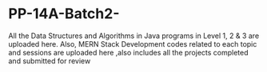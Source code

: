 # PP-14A-Batch2-
All the Data Structures and Algorithms in Java programs in Level 1, 2 &amp; 3 are uploaded here. Also, MERN Stack Development codes related to each topic and sessions are uploaded here ,also includes all the projects completed  and submitted for review

